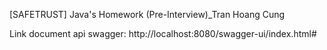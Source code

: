 [SAFETRUST] Java's Homework (Pre-Interview)_Tran Hoang Cung

Link document api swagger: http://localhost:8080/swagger-ui/index.html#